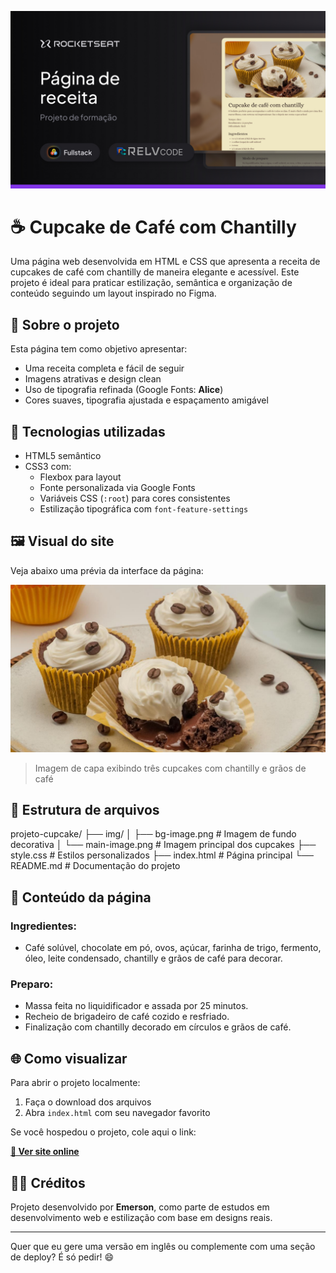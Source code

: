 ![Preview dos cupcakes](https://raw.githubusercontent.com/EmersonRomana/cupacake-receita-simples/refs/heads/main/github/cover.jpg)

# ☕ Cupcake de Café com Chantilly

Uma página web desenvolvida em HTML e CSS que apresenta a receita de cupcakes de café com chantilly de maneira elegante e acessível. Este projeto é ideal para praticar estilização, semântica e organização de conteúdo seguindo um layout inspirado no Figma.

## 🧁 Sobre o projeto

Esta página tem como objetivo apresentar:
- Uma receita completa e fácil de seguir
- Imagens atrativas e design clean
- Uso de tipografia refinada (Google Fonts: **Alice**)
- Cores suaves, tipografia ajustada e espaçamento amigável

## 🎨 Tecnologias utilizadas

- HTML5 semântico
- CSS3 com:
  - Flexbox para layout
  - Fonte personalizada via Google Fonts
  - Variáveis CSS (`:root`) para cores consistentes
  - Estilização tipográfica com `font-feature-settings`

## 🖼️ Visual do site

Veja abaixo uma prévia da interface da página:

![Preview dos cupcakes](img/main-image.png)

> Imagem de capa exibindo três cupcakes com chantilly e grãos de café

## 📁 Estrutura de arquivos

projeto-cupcake/ ├── img/ │ ├── bg-image.png # Imagem de fundo decorativa │ └── main-image.png # Imagem principal dos cupcakes ├── style.css # Estilos personalizados ├── index.html # Página principal └── README.md # Documentação do projeto


## 📃 Conteúdo da página

### Ingredientes:

- Café solúvel, chocolate em pó, ovos, açúcar, farinha de trigo, fermento, óleo, leite condensado, chantilly e grãos de café para decorar.

### Preparo:

- Massa feita no liquidificador e assada por 25 minutos.
- Recheio de brigadeiro de café cozido e resfriado.
- Finalização com chantilly decorado em círculos e grãos de café.

## 🌐 Como visualizar

Para abrir o projeto localmente:

1. Faça o download dos arquivos
2. Abra `index.html` com seu navegador favorito

Se você hospedou o projeto, cole aqui o link:

**[🔗 Ver site online](https://emersonromana.github.io/cupacake-receita-simples/)**

## 👨‍🍳 Créditos

Projeto desenvolvido por **Emerson**, como parte de estudos em desenvolvimento web e estilização com base em designs reais.

---

Quer que eu gere uma versão em inglês ou complemente com uma seção de deploy? É só pedir! 😄